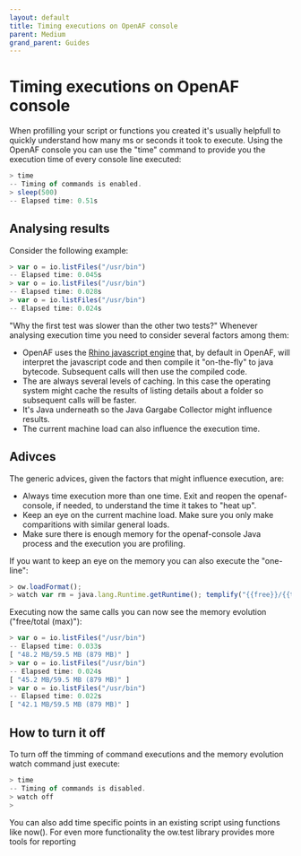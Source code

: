 ```yaml
---
layout: default
title: Timing executions on OpenAF console
parent: Medium
grand_parent: Guides
---
```


# Timing executions on OpenAF console

When profilling your script or functions you created it's usually helpfull to quickly understand how many ms or seconds it took to execute. Using the OpenAF console you can use the "time" command to provide you the execution time of every console line executed:

````javascript
> time
-- Timing of commands is enabled.
> sleep(500)
-- Elapsed time: 0.51s
````

## Analysing results

Consider the following example:

````javascript
> var o = io.listFiles("/usr/bin")
-- Elapsed time: 0.045s
> var o = io.listFiles("/usr/bin")
-- Elapsed time: 0.028s
> var o = io.listFiles("/usr/bin")
-- Elapsed time: 0.024s
````

"Why the first test was slower than the other two tests?" Whenever analysing execution time you need to consider several factors among them:

  * OpenAF uses the [Rhino javascript engine](https://github.com/mozilla/rhino) that, by default in OpenAF, will interpret the javascript code and then compile it "on-the-fly" to java bytecode. Subsequent calls will then use the compiled code.
  * The are always several levels of caching. In this case the operating system might cache the results of listing details about a folder so subsequent calls will be faster.
  * It's Java underneath so the Java Gargabe Collector might influence results.
  * The current machine load can also influence the execution time.

## Adivces

The generic advices, given the factors that might influence execution, are:

  * Always time execution more than one time. Exit and reopen the openaf-console, if needed, to understand the time it takes to "heat up".
  * Keep an eye on the current machine load. Make sure you only make comparitions with similar general loads.
  * Make sure there is enough memory for the openaf-console Java process and the execution you are profiling.

If you want to keep an eye on the memory you can also execute the "one-line":

````javascript
> ow.loadFormat();
> watch var rm = java.lang.Runtime.getRuntime(); templify("{{free}}/{{total}} ({{max}})", { free: ow.format.toBytesAbbreviation(rm.freeMemory()), total: ow.format.toBytesAbbreviation(rm.totalMemory()), max: ow.format.toBytesAbbreviation(rm.maxMemory()) })
````

Executing now the same calls you can now see the memory evolution ("free/total (max)"):

````javascript
> var o = io.listFiles("/usr/bin")
-- Elapsed time: 0.033s
[ "48.2 MB/59.5 MB (879 MB)" ]
> var o = io.listFiles("/usr/bin")
-- Elapsed time: 0.024s
[ "45.2 MB/59.5 MB (879 MB)" ]
> var o = io.listFiles("/usr/bin")
-- Elapsed time: 0.022s
[ "42.1 MB/59.5 MB (879 MB)" ]
````

## How to turn it off

To turn off the timming of command executions and the memory evolution watch command just execute:

````javascript
> time
-- Timing of commands is disabled.
> watch off
>
````

You can also add time specific points in an existing script using functions like now(). For even more functionality the ow.test library provides more tools for reporting 